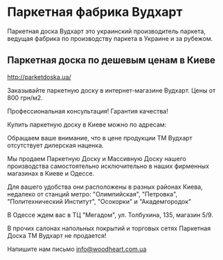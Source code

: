 # Паркетная фабрика Вудхарт

Паркетная доска Вудхарт это украинский производитель паркета, ведущая фабрика по производству паркета в Украине и за рубежом.

## Паркетная доска по дешевым ценам в Киеве

http://parketdoska.ua/

Заказывайте паркетную доску в интернет-магазине Вудхарт. Цены от 800 грн/м2. 

Профессиональная консультация! Гарантия качества!

Купить паркетную доску в Киеве можно по адресам:

Обращаем ваше внимание,  что в цене продукции ТМ Вудхарт отсутствует дилерская наценка. 

Мы продаем Паркетную Доску и Массивную Доску нашего производства самостоятельно исключительно в наших фирменных магазинах в Киеве и Одессе.

Для вашего удобства они расположены в разных районах Киева, недалеко от станций метро: "Олимпийская", "Петровка", "Политехнический Институт", "Осокорки" и "Академгородок"

В Одессе ждем вас в ТЦ "Мегадом", ул. Толбухина, 135, магазин 5/9. 

В прочих салонах напольных покрытий и торговых сетях Паркетная Доска ТМ Вудхарт не продается!

Напишите нам письмо info@woodheart.com.ua
